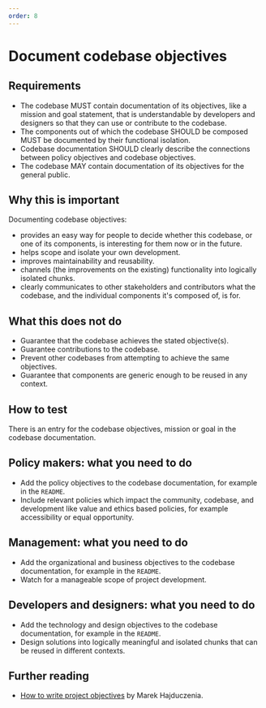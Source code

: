 ```yaml
---
order: 8
---
```


# Document codebase objectives

## Requirements

* The codebase MUST contain documentation of its objectives, like a mission and goal statement, that is understandable by developers and designers so that they can use or contribute to the codebase.
* The components out of which the codebase SHOULD be composed MUST be documented by their functional isolation.
* Codebase documentation SHOULD clearly describe the connections between policy objectives and codebase objectives.
* The codebase MAY contain documentation of its objectives for the general public.

## Why this is important

Documenting codebase objectives:

* provides an easy way for people to decide whether this codebase, or one of its components, is interesting for them now or in the future.
* helps scope and isolate your own development.
* improves maintainability and reusability.
* channels (the improvements on the existing) functionality into logically isolated chunks.
* clearly communicates to other stakeholders and contributors what the codebase, and the individual components it's composed of, is for.

## What this does not do

* Guarantee that the codebase achieves the stated objective(s).
* Guarantee contributions to the codebase.
* Prevent other codebases from attempting to achieve the same objectives.
* Guarantee that components are generic enough to be reused in any context.

## How to test

There is an entry for the codebase objectives, mission or goal in the codebase documentation.

## Policy makers: what you need to do

* Add the policy objectives to the codebase documentation, for example in the `README`.
* Include relevant policies which impact the community, codebase, and development like value and ethics based policies, for example accessibility or equal opportunity.

## Management: what you need to do

* Add the organizational and business objectives to the codebase documentation, for example in the `README`.
* Watch for a manageable scope of project development.

## Developers and designers: what you need to do

* Add the technology and design objectives to the codebase documentation, for example in the `README`.
* Design solutions into logically meaningful and isolated chunks that can be reused in different contexts.

## Further reading

* [How to write project objectives](http://grouper.ieee.org/groups/802/3/RTPGE/public/may12/hajduczenia_01_0512.pdf) by Marek Hajduczenia.
